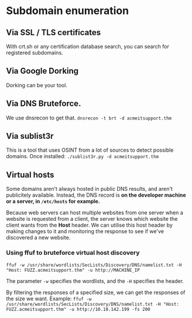 # Subdomain enumeration

## Via SSL / TLS certificates
With crt.sh or any certification database search, you can search for registered subdomains.

## Via Google Dorking
Dorking can be your tool.

## Via DNS Bruteforce.
We use dnsrecon to get that.
`dnsrecon -t brt -d acmeitsupport.thm`

## Via sublist3r
This is a tool that uses OSINT from a lot of sources to detect possible domains.
Once installed:
`./sublist3r.py -d acmeitsupport.thm`

## Virtual hosts
Some domains aren't always hosted in public DNS results, and aren't publicitely available.
Instead, the DNS record is **on the developer machine or a server, in `/etc/hosts` for example.**

Because web servers can host multiple websites from one server when a website is requested from a client, the server knows which website the client wants from the **Host** header. We can utilise this host header by making changes to it and monitoring the response to see if we've discovered a new website.

### Using ffuf to bruteforce virtual host discovery
```shell-session
ffuf -w /usr/share/wordlists/SecLists/Discovery/DNS/namelist.txt -H "Host: FUZZ.acmeitsupport.thm" -u http://MACHINE_IP
```

The parameter `-w` specifies the wordlists, and the `-H` specifies the header.

By filtering the responses of a specified size, we can get the responses of the size we want. 
Example:
`ffuf -w /usr/share/wordlists/SecLists/Discovery/DNS/namelist.txt -H "Host: FUZZ.acmeitsupport.thm" -u http://10.10.142.199 -fs 200`
